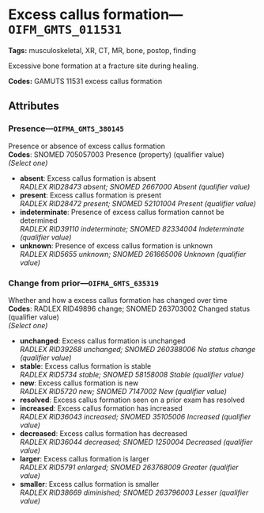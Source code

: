 # Excess callus formation—`OIFM_GMTS_011531`

**Tags:** musculoskeletal, XR, CT, MR, bone, postop, finding

Excessive bone formation at a fracture site during healing.

**Codes:** GAMUTS 11531 excess callus formation

## Attributes

### Presence—`OIFMA_GMTS_380145`

Presence or absence of excess callus formation  
**Codes**: SNOMED 705057003 Presence (property) (qualifier value)  
*(Select one)*

- **absent**: Excess callus formation is absent  
_RADLEX RID28473 absent; SNOMED 2667000 Absent (qualifier value)_
- **present**: Excess callus formation is present  
_RADLEX RID28472 present; SNOMED 52101004 Present (qualifier value)_
- **indeterminate**: Presence of excess callus formation cannot be determined  
_RADLEX RID39110 indeterminate; SNOMED 82334004 Indeterminate (qualifier value)_
- **unknown**: Presence of excess callus formation is unknown  
_RADLEX RID5655 unknown; SNOMED 261665006 Unknown (qualifier value)_

### Change from prior—`OIFMA_GMTS_635319`

Whether and how a excess callus formation has changed over time  
**Codes**: RADLEX RID49896 change; SNOMED 263703002 Changed status (qualifier value)  
*(Select one)*

- **unchanged**: Excess callus formation is unchanged  
_RADLEX RID39268 unchanged; SNOMED 260388006 No status change (qualifier value)_
- **stable**: Excess callus formation is stable  
_RADLEX RID5734 stable; SNOMED 58158008 Stable (qualifier value)_
- **new**: Excess callus formation is new  
_RADLEX RID5720 new; SNOMED 7147002 New (qualifier value)_
- **resolved**: Excess callus formation seen on a prior exam has resolved  
- **increased**: Excess callus formation has increased  
_RADLEX RID36043 increased; SNOMED 35105006 Increased (qualifier value)_
- **decreased**: Excess callus formation has decreased  
_RADLEX RID36044 decreased; SNOMED 1250004 Decreased (qualifier value)_
- **larger**: Excess callus formation is larger  
_RADLEX RID5791 enlarged; SNOMED 263768009 Greater (qualifier value)_
- **smaller**: Excess callus formation is smaller  
_RADLEX RID38669 diminished; SNOMED 263796003 Lesser (qualifier value)_